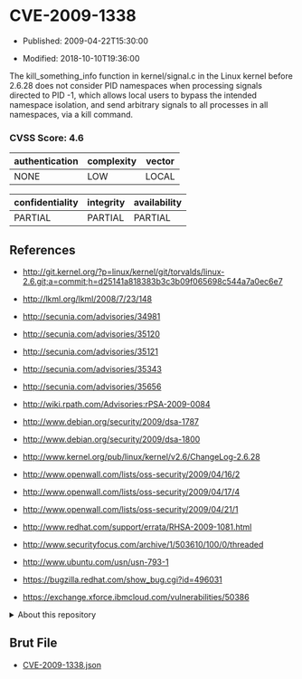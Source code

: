 # CVE-2009-1338

- Published: 2009-04-22T15:30:00

- Modified: 2018-10-10T19:36:00

The kill_something_info function in kernel/signal.c in the Linux kernel before 2.6.28 does not consider PID namespaces when processing signals directed to PID -1, which allows local users to bypass the intended namespace isolation, and send arbitrary signals to all processes in all namespaces, via a kill command.

### CVSS Score: **4.6**

| authentication | complexity | vector |
| --- | --- | --- |
| NONE | LOW | LOCAL |

| confidentiality | integrity | availability |
| --- | --- | --- |
| PARTIAL | PARTIAL | PARTIAL |

## References

* http://git.kernel.org/?p=linux/kernel/git/torvalds/linux-2.6.git;a=commit;h=d25141a818383b3c3b09f065698c544a7a0ec6e7

* http://lkml.org/lkml/2008/7/23/148

* http://secunia.com/advisories/34981

* http://secunia.com/advisories/35120

* http://secunia.com/advisories/35121

* http://secunia.com/advisories/35343

* http://secunia.com/advisories/35656

* http://wiki.rpath.com/Advisories:rPSA-2009-0084

* http://www.debian.org/security/2009/dsa-1787

* http://www.debian.org/security/2009/dsa-1800

* http://www.kernel.org/pub/linux/kernel/v2.6/ChangeLog-2.6.28

* http://www.openwall.com/lists/oss-security/2009/04/16/2

* http://www.openwall.com/lists/oss-security/2009/04/17/4

* http://www.openwall.com/lists/oss-security/2009/04/21/1

* http://www.redhat.com/support/errata/RHSA-2009-1081.html

* http://www.securityfocus.com/archive/1/503610/100/0/threaded

* http://www.ubuntu.com/usn/usn-793-1

* https://bugzilla.redhat.com/show_bug.cgi?id=496031

* https://exchange.xforce.ibmcloud.com/vulnerabilities/50386

<details>
<summary>About this repository</summary> 

  This repository is part of the project [Live Hack CVE](https://github.com/Live-Hack-CVE). Main website can be found [www.live-hack.org](https://www.live-hack.org) 
  
  Made by [Sn0wAlice](https://github.com/Sn0wAlice) for the people that care about security and need to have a feed of the latest CVEs. Hope you enjoy it, don't forget to star the repo and follow me on [Twitter](https://twitter.com/Sn0wAlice) and [Github](https://github.com/Sn0wAlice). And that is my [personnal website](https://www.alice-snow.me/)

  - [Home Page](https://github.com/Live-Hack-CVE)
  - [Framework](https://github.com/Live-Hack-CVE/cve-framework)
  - [CVE database](https://github.com/Live-Hack-CVE/full_database)
  - [Changelog](https://github.com/Live-Hack-CVE/Changelog)
</details>

## Brut File

* [CVE-2009-1338.json](https://raw.githubusercontent.com/Live-Hack-CVE/full_database/main/cves/2009/CVE-2009-1338.json)

